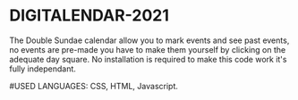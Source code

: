 # DIGITALENDAR-2021
The Double Sundae calendar allow you to mark events and see past events, no events are pre-made you have to make them yourself by clicking on the adequate day square.
No installation is required to make this code work it's fully independant. 

#USED LANGUAGES:
CSS, HTML, Javascript.
